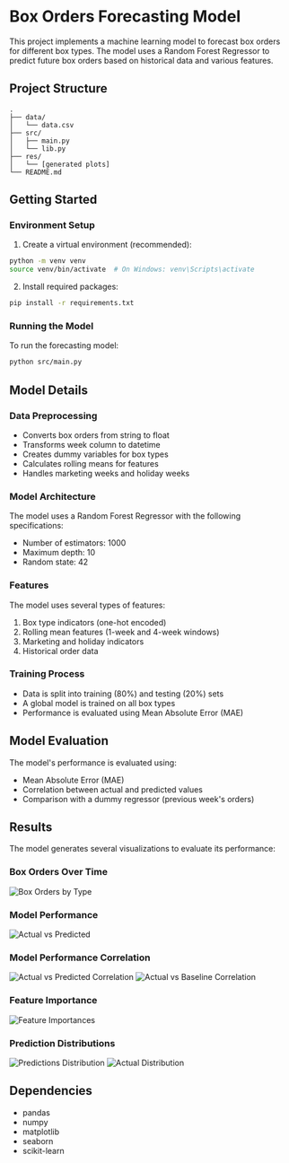 # Box Orders Forecasting Model

This project implements a machine learning model to forecast box orders for different box types. The model uses a Random Forest Regressor to predict future box orders based on historical data and various features.

## Project Structure

```
.
├── data/
│   └── data.csv
├── src/
│   ├── main.py
│   └── lib.py
├── res/
│   └── [generated plots]
└── README.md
```

## Getting Started

### Environment Setup

1. Create a virtual environment (recommended):
```bash
python -m venv venv
source venv/bin/activate  # On Windows: venv\Scripts\activate
```

2. Install required packages:
```bash
pip install -r requirements.txt
```

### Running the Model

To run the forecasting model:
```bash
python src/main.py
```

## Model Details

### Data Preprocessing
- Converts box orders from string to float
- Transforms week column to datetime
- Creates dummy variables for box types
- Calculates rolling means for features
- Handles marketing weeks and holiday weeks

### Model Architecture
The model uses a Random Forest Regressor with the following specifications:
- Number of estimators: 1000
- Maximum depth: 10
- Random state: 42

### Features
The model uses several types of features:
1. Box type indicators (one-hot encoded)
2. Rolling mean features (1-week and 4-week windows)
3. Marketing and holiday indicators
4. Historical order data

### Training Process
- Data is split into training (80%) and testing (20%) sets
- A global model is trained on all box types
- Performance is evaluated using Mean Absolute Error (MAE)

## Model Evaluation

The model's performance is evaluated using:
- Mean Absolute Error (MAE)
- Correlation between actual and predicted values
- Comparison with a dummy regressor (previous week's orders)



## Results

The model generates several visualizations to evaluate its performance:

### Box Orders Over Time
![Box Orders by Type](res/box_orders_by_type.png)

### Model Performance
![Actual vs Predicted](res/actual_vs_predicted.png)

### Model Performance Correlation
![Actual vs Predicted Correlation](res/actual_vs_predicted_regplot.png)
![Actual vs Baseline Correlation](res/actual_vs_dummy_regressor_regplot.png)

### Feature Importance
![Feature Importances](res/feature_importances.png)

### Prediction Distributions
![Predictions Distribution](res/predictions_distribution.png)
![Actual Distribution](res/actual_distribution.png)

## Dependencies

- pandas
- numpy
- matplotlib
- seaborn
- scikit-learn

